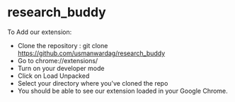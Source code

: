 # research_buddy

To Add our extension:

 - Clone the repository : git clone https://github.com/usmanwardag/research_buddy
 - Go to chrome://extensions/
 - Turn on your developer mode
 - Click on Load Unpacked
 - Select your directory where you've cloned the repo
 - You should be able to see our extension loaded in your Google Chrome.
